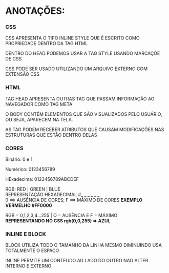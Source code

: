 <h1>ANOTAÇÕES: </h1>
<h3>CSS</h3>
<p>CSS APRESENTA O TIPO INLINE STYLE QUE É ESCRITO COMO PROPRIEDADE DENTRO DA TAG HTML</p>
<p>DENTRO DO HEAD PODEMOS USAR A TAG STYLE USANDO MARCAÇÕE DE CSS</p>
<p>CSS PODE SER USADO UTILIZANDO UM ARQUIVO EXTERNO COM EXTENSÃO CSS</p>
<h3>HTML</h3>
<p>TAG HEAD APRESENTA OUTRAS TAG QUE PASSAM INFORMAÇÃO AO NAVEGADOR COMO   TAG META</p>
<p>O BODY CONTÉM ELEMENTOS QUE SÃO VISUALIZADOS PELO USUÁRIO, OU SEJA, APARECEM NA TELA.<p>
<p>AS TAG PODEM RECEBER ATRIBUTOS QUE CAUSAM MODIFICAÇÕES NAS ESTRUTURAS QUE ESTÃO DENTRO DELAS</p>
<h3>CORES</h3>
<p>Binário: 0 e 1</p>
<p>Numérico: 0123456789 </p>
<p>HExadecima: 0123456789ABCDEF</p>
<p>RGB: RED | GREEN | BLUE<br> REPRESENTAÇÃO HEXADECIMAL #_ _ _ _ _ _ <br> 0 ==> AUSÊNCIA DE CORES; F ==> MÁXIMO DE CORES <strong>EXEMPLO VERMELHO #FF0000</strong></p>
<p>RGB = 0,1,2,3,4...255 | O = AUSÊNCIA E F = MÁXIMO<br><strong>REPRESENTANDO NO CSS rgb(0,0,255) => AZUL</strong></p>
<h3>INLINE E BLOCK</h3>
<p>BLOCK UTILIZA TODO O TAMANHO DA LINHA MESMO DIMINUINDO USA TOTALMENTE O ESPAÇO</p>
<p>INLINE PERMITE UM CONTEUDO AO LADO DO OUTRO NAO ALTER INTERNO E EXTERNO</p>
